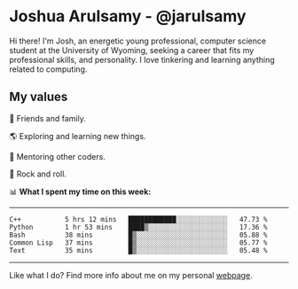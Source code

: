 # Joshua Arulsamy - @jarulsamy

Hi there! I'm Josh, an energetic young professional, computer science student at the University of Wyoming, seeking a career that fits my professional skills, and personality. I love tinkering and learning anything related to computing.

## My values

:yellow_heart: Friends and family.

:earth_americas: Exploring and learning new things.

:book: Mentoring other coders.

:guitar: Rock and roll.

:bar_chart: **What I spent my time on this week:**

------
<!--START_SECTION:waka-->
```text
C++           5 hrs 12 mins   ████████████░░░░░░░░░░░░░   47.73 % 
Python        1 hr 53 mins    ████▒░░░░░░░░░░░░░░░░░░░░   17.36 % 
Bash          38 mins         █▒░░░░░░░░░░░░░░░░░░░░░░░   05.88 % 
Common Lisp   37 mins         █▒░░░░░░░░░░░░░░░░░░░░░░░   05.77 % 
Text          35 mins         █▒░░░░░░░░░░░░░░░░░░░░░░░   05.48 % 
```
<!--END_SECTION:waka-->
------

Like what I do? Find more info about me on my personal [webpage](https://arulsamy.me).
